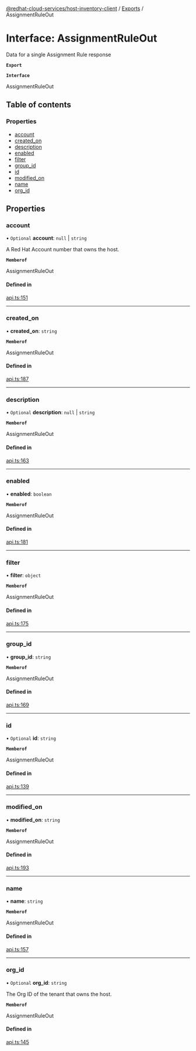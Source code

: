 [@redhat-cloud-services/host-inventory-client](../README.md) / [Exports](../modules.md) / AssignmentRuleOut

# Interface: AssignmentRuleOut

Data for a single Assignment Rule response

**`Export`**

**`Interface`**

AssignmentRuleOut

## Table of contents

### Properties

- [account](AssignmentRuleOut.md#account)
- [created\_on](AssignmentRuleOut.md#created_on)
- [description](AssignmentRuleOut.md#description)
- [enabled](AssignmentRuleOut.md#enabled)
- [filter](AssignmentRuleOut.md#filter)
- [group\_id](AssignmentRuleOut.md#group_id)
- [id](AssignmentRuleOut.md#id)
- [modified\_on](AssignmentRuleOut.md#modified_on)
- [name](AssignmentRuleOut.md#name)
- [org\_id](AssignmentRuleOut.md#org_id)

## Properties

### account

• `Optional` **account**: ``null`` \| `string`

A Red Hat Account number that owns the host.

**`Memberof`**

AssignmentRuleOut

#### Defined in

[api.ts:151](https://github.com/RedHatInsights/javascript-clients/blob/master/packages/host-inventory/api.ts#L151)

___

### created\_on

• **created\_on**: `string`

**`Memberof`**

AssignmentRuleOut

#### Defined in

[api.ts:187](https://github.com/RedHatInsights/javascript-clients/blob/master/packages/host-inventory/api.ts#L187)

___

### description

• `Optional` **description**: ``null`` \| `string`

**`Memberof`**

AssignmentRuleOut

#### Defined in

[api.ts:163](https://github.com/RedHatInsights/javascript-clients/blob/master/packages/host-inventory/api.ts#L163)

___

### enabled

• **enabled**: `boolean`

**`Memberof`**

AssignmentRuleOut

#### Defined in

[api.ts:181](https://github.com/RedHatInsights/javascript-clients/blob/master/packages/host-inventory/api.ts#L181)

___

### filter

• **filter**: `object`

**`Memberof`**

AssignmentRuleOut

#### Defined in

[api.ts:175](https://github.com/RedHatInsights/javascript-clients/blob/master/packages/host-inventory/api.ts#L175)

___

### group\_id

• **group\_id**: `string`

**`Memberof`**

AssignmentRuleOut

#### Defined in

[api.ts:169](https://github.com/RedHatInsights/javascript-clients/blob/master/packages/host-inventory/api.ts#L169)

___

### id

• `Optional` **id**: `string`

**`Memberof`**

AssignmentRuleOut

#### Defined in

[api.ts:139](https://github.com/RedHatInsights/javascript-clients/blob/master/packages/host-inventory/api.ts#L139)

___

### modified\_on

• **modified\_on**: `string`

**`Memberof`**

AssignmentRuleOut

#### Defined in

[api.ts:193](https://github.com/RedHatInsights/javascript-clients/blob/master/packages/host-inventory/api.ts#L193)

___

### name

• **name**: `string`

**`Memberof`**

AssignmentRuleOut

#### Defined in

[api.ts:157](https://github.com/RedHatInsights/javascript-clients/blob/master/packages/host-inventory/api.ts#L157)

___

### org\_id

• `Optional` **org\_id**: `string`

The Org ID of the tenant that owns the host.

**`Memberof`**

AssignmentRuleOut

#### Defined in

[api.ts:145](https://github.com/RedHatInsights/javascript-clients/blob/master/packages/host-inventory/api.ts#L145)
